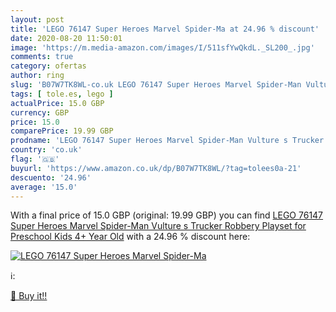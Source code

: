 ```yaml
---
layout: post
title: 'LEGO 76147 Super Heroes Marvel Spider-Ma at 24.96 % discount'
date: 2020-08-20 11:50:01
image: 'https://m.media-amazon.com/images/I/511sfYwQkdL._SL200_.jpg'
comments: true
category: ofertas
author: ring
slug: 'B07W7TK8WL-co.uk LEGO 76147 Super Heroes Marvel Spider-Man Vulture s...'
tags: [ tole.es, lego ]
actualPrice: 15.0 GBP
currency: GBP
price: 15.0
comparePrice: 19.99 GBP
prodname: 'LEGO 76147 Super Heroes Marvel Spider-Man Vulture s Trucker Robbery Playset for Preschool Kids 4+ Year Old'
country: 'co.uk'
flag: '🇬🇧'
buyurl: 'https://www.amazon.co.uk/dp/B07W7TK8WL/?tag=tolees0a-21'
descuento: '24.96'
average: '15.0'
---
```


With a final price of 15.0 GBP (original: 19.99 GBP) you can find [LEGO 76147 Super Heroes Marvel Spider-Man Vulture s Trucker Robbery Playset for Preschool Kids 4+ Year Old](https://www.amazon.co.uk/dp/B07W7TK8WL/?tag=tolees0a-21) with a  24.96 % discount here:

[![LEGO 76147 Super Heroes Marvel Spider-Ma](https://m.media-amazon.com/images/I/511sfYwQkdL._SL200_.jpg)](https://www.amazon.co.uk/dp/B07W7TK8WL/?tag=tolees0a-21)

ℹ️:


[🛒 Buy it!!](https://www.amazon.co.uk/dp/B07W7TK8WL/?tag=tolees0a-21)
